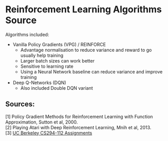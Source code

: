 # Reinforcement Learning Algorithms Source

Algorithms included:

* Vanilla Policy Gradients (VPG) / REINFORCE
    * Advantage normalisation to reduce variance and reward to go usually help training
    * Larger batch sizes can work better
    * Sensitive to learning rate
    * Using a Neural Network baseline can reduce variance and improve training
* Deep Q-Networks (DQN)
    * Also included Double DQN variant

## Sources:

[1] Policy Gradient Methods for Reinforcement Learning with Function Approximation, Sutton et al, 2000. <br/>
[2] Playing Atari with Deep Reinforcement Learning, Mnih et al, 2013.<br/>
[3] [UC Berkeley CS294-112 Assignments](https://github.com/berkeleydeeprlcourse/homework)
